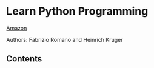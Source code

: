 # Learn Python Programming
[Amazon](https://www.amazon.com/Learn-Python-Programming-depth-introduction/dp/1801815097)

Authors: Fabrizio Romano and Heinrich Kruger

## Contents
